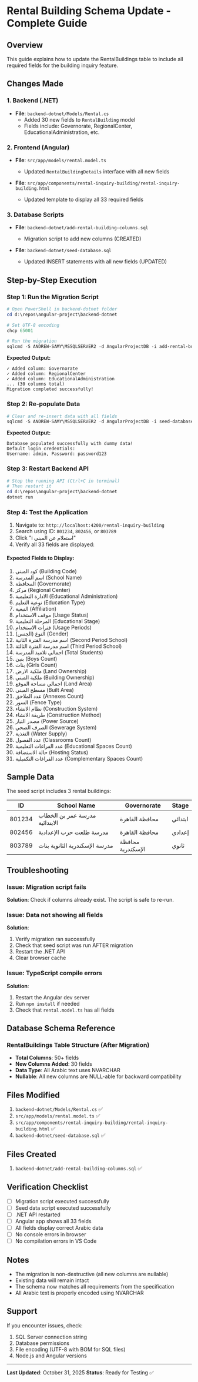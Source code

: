 # Rental Building Schema Update - Complete Guide

## Overview
This guide explains how to update the RentalBuildings table to include all required fields for the building inquiry feature.

## Changes Made

### 1. Backend (.NET)
- **File**: `backend-dotnet/Models/Rental.cs`
  - Added 30 new fields to `RentalBuilding` model
  - Fields include: Governorate, RegionalCenter, EducationalAdministration, etc.

### 2. Frontend (Angular)
- **File**: `src/app/models/rental.model.ts`
  - Updated `RentalBuildingDetails` interface with all new fields
  
- **File**: `src/app/components/rental-inquiry-building/rental-inquiry-building.html`
  - Updated template to display all 33 required fields

### 3. Database Scripts
- **File**: `backend-dotnet/add-rental-building-columns.sql`
  - Migration script to add new columns (CREATED)
  
- **File**: `backend-dotnet/seed-database.sql`
  - Updated INSERT statements with all new fields (UPDATED)

## Step-by-Step Execution

### Step 1: Run the Migration Script
```powershell
# Open PowerShell in backend-dotnet folder
cd d:\repos\angular-project\backend-dotnet

# Set UTF-8 encoding
chcp 65001

# Run the migration
sqlcmd -S ANDREW-SAMY\MSSQLSERVER2 -d AngularProjectDB -i add-rental-building-columns.sql
```

**Expected Output:**
```
✓ Added column: Governorate
✓ Added column: RegionalCenter
✓ Added column: EducationalAdministration
... (30 columns total)
Migration completed successfully!
```

### Step 2: Re-populate Data
```powershell
# Clear and re-insert data with all fields
sqlcmd -S ANDREW-SAMY\MSSQLSERVER2 -d AngularProjectDB -i seed-database.sql
```

**Expected Output:**
```
Database populated successfully with dummy data!
Default login credentials:
Username: admin, Password: password123
```

### Step 3: Restart Backend API
```powershell
# Stop the running API (Ctrl+C in terminal)
# Then restart it
cd d:\repos\angular-project\backend-dotnet
dotnet run
```

### Step 4: Test the Application
1. Navigate to: `http://localhost:4200/rental-inquiry-building`
2. Search using ID: `801234`, `802456`, or `803789`
3. Click "ℹ️ استعلام عن المبنى"
4. Verify all 33 fields are displayed:

#### Expected Fields to Display:
1. كود المبني (Building Code)
2. اسم المدرسة (School Name)
3. المحافظة (Governorate)
4. مركز (Regional Center)
5. الادارة التعليمية (Educational Administration)
6. نوعية التعليم (Education Type)
7. التبعية (Affiliation)
8. موقف الاستخدام (Usage Status)
9. المرحلة التعليمية (Educational Stage)
10. فترات الاستخدام (Usage Periods)
11. النوع (الجنس) (Gender)
12. اسم مدرسة الفترة الثانية (Second Period School)
13. اسم مدرسة الفترة الثالثة (Third Period School)
14. اجمالي تلاميذ المدرسة (Total Students)
15. بنين (Boys Count)
16. بنات (Girls Count)
17. ملكية الارض (Land Ownership)
18. ملكية المبني (Building Ownership)
19. اجمالي مساحة الموقع (Land Area)
20. مسطح المبني (Built Area)
21. عدد الملاحق (Annexes Count)
22. السور (Fence Type)
23. نظام الانشاء (Construction System)
24. طريقة الانشاء (Construction Method)
25. مصدر التيار (Power Source)
26. الصرف الصحي (Sewerage System)
27. التغذية (Water Supply)
28. عدد الفصول (Classrooms Count)
29. عدد الفراغات التعليمية (Educational Spaces Count)
30. حالة الاستضافة (Hosting Status)
31. عدد الفراغات التكميلية (Complementary Spaces Count)

## Sample Data
The seed script includes 3 rental buildings:

| ID | School Name | Governorate | Stage |
|----|------------|-------------|-------|
| 801234 | مدرسة عمر بن الخطاب الابتدائية | محافظة القاهرة | ابتدائي |
| 802456 | مدرسة طلعت حرب الإعدادية | محافظة القاهرة | إعدادي |
| 803789 | مدرسة الإسكندرية الثانوية بنات | محافظة الإسكندرية | ثانوي |

## Troubleshooting

### Issue: Migration script fails
**Solution**: Check if columns already exist. The script is safe to re-run.

### Issue: Data not showing all fields
**Solution**: 
1. Verify migration ran successfully
2. Check that seed script was run AFTER migration
3. Restart the .NET API
4. Clear browser cache

### Issue: TypeScript compile errors
**Solution**: 
1. Restart the Angular dev server
2. Run `npm install` if needed
3. Check that `rental.model.ts` has all fields

## Database Schema Reference

### RentalBuildings Table Structure (After Migration)
- **Total Columns**: 50+ fields
- **New Columns Added**: 30 fields
- **Data Type**: All Arabic text uses NVARCHAR
- **Nullable**: All new columns are NULL-able for backward compatibility

## Files Modified
1. `backend-dotnet/Models/Rental.cs` ✅
2. `src/app/models/rental.model.ts` ✅
3. `src/app/components/rental-inquiry-building/rental-inquiry-building.html` ✅
4. `backend-dotnet/seed-database.sql` ✅

## Files Created
1. `backend-dotnet/add-rental-building-columns.sql` ✅

## Verification Checklist
- [ ] Migration script executed successfully
- [ ] Seed data script executed successfully
- [ ] .NET API restarted
- [ ] Angular app shows all 33 fields
- [ ] All fields display correct Arabic data
- [ ] No console errors in browser
- [ ] No compilation errors in VS Code

## Notes
- The migration is non-destructive (all new columns are nullable)
- Existing data will remain intact
- The schema now matches all requirements from the specification
- All Arabic text is properly encoded using NVARCHAR

## Support
If you encounter issues, check:
1. SQL Server connection string
2. Database permissions
3. File encoding (UTF-8 with BOM for SQL files)
4. Node.js and Angular versions

---
**Last Updated**: October 31, 2025
**Status**: Ready for Testing ✅
